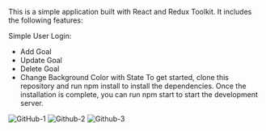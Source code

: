 This is a simple application built with React and Redux Toolkit. It includes the following features:

Simple User Login:
- Add Goal
- Update Goal
- Delete Goal
- Change Background Color with State
To get started, clone this repository and run npm install to install the dependencies. Once the installation is complete, you can run npm start to start the development server.

![GitHub-1](https://user-images.githubusercontent.com/48645106/233780751-fb069218-eb37-4f11-9eba-069638d112ef.png)
![Github-2](https://user-images.githubusercontent.com/48645106/233780752-31f45c23-f56c-45f7-a5c1-cc72f7ec214c.png)
![Github-3](https://user-images.githubusercontent.com/48645106/233780753-0af72f30-cb85-43b2-90d7-e8a622dabcbe.png)
